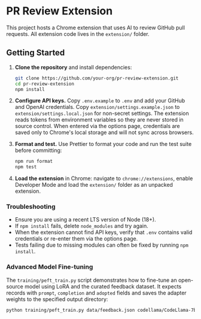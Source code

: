 # PR Review Extension

This project hosts a Chrome extension that uses AI to review GitHub pull requests.
All extension code lives in the `extension/` folder.

## Getting Started

1. **Clone the repository** and install dependencies:

   ```bash
   git clone https://github.com/your-org/pr-review-extension.git
   cd pr-review-extension
   npm install
   ```

2. **Configure API keys.** Copy `.env.example` to `.env` and add your GitHub and
   OpenAI credentials. Copy `extension/settings.example.json` to
   `extension/settings.local.json` for non-secret settings. The extension reads
   tokens from environment variables so they are never stored in source control.
   When entered via the options page, credentials are saved only to Chrome's
   local storage and will not sync across browsers.

3. **Format and test.** Use Prettier to format your code and run the test
   suite before committing:

   ```bash
   npm run format
   npm test
   ```

4. **Load the extension** in Chrome: navigate to `chrome://extensions`,
   enable Developer Mode and load the `extension/` folder as an unpacked
   extension.

### Troubleshooting

- Ensure you are using a recent LTS version of Node (18+).
- If `npm install` fails, delete `node_modules` and try again.
- When the extension cannot find API keys, verify that
  `.env` contains valid credentials or re-enter them via the options page.
- Tests failing due to missing modules can often be fixed by running
  `npm install`.

### Advanced Model Fine-tuning

The `training/peft_train.py` script demonstrates how to fine-tune an open-source model using LoRA and the curated feedback dataset. It expects records with `prompt`, `completion` and `adopted` fields and saves the adapter weights to the specified output directory:

```bash
python training/peft_train.py data/feedback.json codellama/CodeLlama-7b-hf adapters/
```
